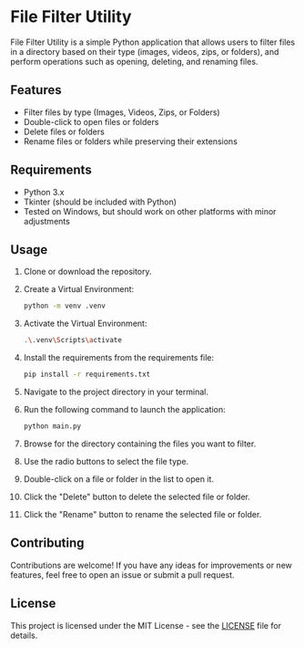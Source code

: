 # File Filter Utility

File Filter Utility is a simple Python application that allows users to filter files in a directory based on their type (images, videos, zips, or folders), and perform operations such as opening, deleting, and renaming files.

## Features

- Filter files by type (Images, Videos, Zips, or Folders)
- Double-click to open files or folders
- Delete files or folders
- Rename files or folders while preserving their extensions

## Requirements

- Python 3.x
- Tkinter (should be included with Python)
- Tested on Windows, but should work on other platforms with minor adjustments

## Usage

1. Clone or download the repository.
2. Create a Virtual Environment:

    ```bash
    python -m venv .venv
    ```

3. Activate the Virtual Environment:

    ```bash
    .\.venv\Scripts\activate
    ```

4. Install the requirements from the requirements file:

    ```bash
    pip install -r requirements.txt 
    ```

5. Navigate to the project directory in your terminal.
6. Run the following command to launch the application:

    ```bash
    python main.py
    ```

7. Browse for the directory containing the files you want to filter.
8. Use the radio buttons to select the file type.
9. Double-click on a file or folder in the list to open it.
10. Click the "Delete" button to delete the selected file or folder.
11. Click the "Rename" button to rename the selected file or folder.

## Contributing

Contributions are welcome! If you have any ideas for improvements or new features, feel free to open an issue or submit a pull request.

## License

This project is licensed under the MIT License - see the [LICENSE](LICENSE) file for details.
